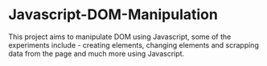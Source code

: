 # Javascript-DOM-Manipulation
This project aims to manipulate DOM using Javascript, some of the experiments include - creating elements, changing elements and scrapping data from the page and much more using Javascript.
